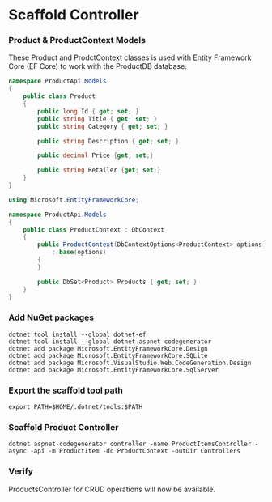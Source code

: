 # Scaffold Controller

### Product & ProductContext Models
These Product and ProdctContext classes is used with Entity Framework Core (EF Core) to work with the ProductDB database.

```csharp
namespace ProductApi.Models
{
    public class Product
    {
        public long Id { get; set; }
        public string Title { get; set; }
        public string Category { get; set; }

        public string Description { get; set; }

        public decimal Price {get; set;}

        public string Retailer {get; set;}
    }
}

using Microsoft.EntityFrameworkCore;

namespace ProductApi.Models
{
    public class ProductContext : DbContext
    {
        public ProductContext(DbContextOptions<ProductContext> options)
            : base(options)
        {
        }

        public DbSet<Product> Products { get; set; }
    }
}
```

### Add NuGet packages
```shell
dotnet tool install --global dotnet-ef
dotnet tool install --global dotnet-aspnet-codegenerator
dotnet add package Microsoft.EntityFrameworkCore.Design
dotnet add package Microsoft.EntityFrameworkCore.SQLite
dotnet add package Microsoft.VisualStudio.Web.CodeGeneration.Design
dotnet add package Microsoft.EntityFrameworkCore.SqlServer

```

### Export the scaffold tool path
```shell
export PATH=$HOME/.dotnet/tools:$PATH
```

### Scaffold Product Controller
```shell
dotnet aspnet-codegenerator controller -name ProductItemsController -async -api -m ProductItem -dc ProductContext -outDir Controllers

```

### Verify
ProductsController for CRUD operations will now be available.



